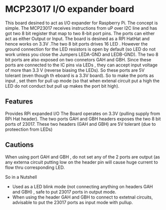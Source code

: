 # MCP23017 I/O expander board
This board desined to act as I/O expander for Raspberry Pi. The concept is simple. The MCP23017 receives instructions 
from uP over I2C line and has got two 8 bit register that map to two 8-bit port pins. The ports can either act as 
either Output or Input. The board is desined as a RPI HatHat and hence works on 3.3V .The two 8 bit ports drives 16 LED . 
However the ground connection for the LED resistors is open by default (so LED do not work unless you close the Jumpers 
LEDA-GND and LEDB-GND). The two 8 bit ports are also exposed on two connetors GAH and GBH. Since these ports are connected 
to the IC pins via LEDs , they can accept input voltage of more than 3.3 V (reverse biasing the LEDs). So these  ports are 5V 
tolerant (even though th eboard is a 3.3V board). So to make the ports as input , set them for pull up mode (so that when 
extenal circuit put a high the LED do not conduct but pull up makes the port bit high).


## Features
Provides RPi expanded I/O
The Board operates on 3.3V (pulling supply from RPi Hat header).
The two ports GAH and GBH headers exposes the two 8 bit ports of 23017.
These two headers (GAH and GBH) are 5V tolerant (due to proteection from LEDs)

## Cautions
When using port GAH and GBH , do not set any of the 2 ports are output (as any externa circuit putting low on the 
header pin will cause huge current to flow thru corresponding LED.

So in a Nutshell
  - Used as a LED blink mode (not connecting anything on headers GAH and GBH) , safe to put 23017 ports in output mode.
  - When using the header GAH and GBH to connect to extetnal circuits, advisable to put the 23017 ports as input mode with pullup.


